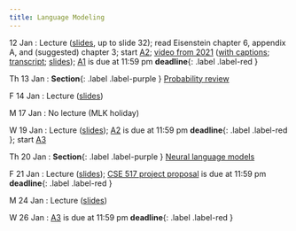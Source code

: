 ```yaml
---
title: Language Modeling
---
```


12 Jan
: Lecture  ([slides](../assets/slides/lm.pdf), up to slide 32); read Eisenstein chapter 6, appendix A, and (suggested) chapter 3;  start [A2](../assets/docs/A2.pdf); [video from 2021](https://drive.google.com/file/d/1cK43rSzH491oI9NIrLlDAeP8P2F7LXTJ/view?usp=sharing) ([with captions](https://drive.google.com/file/d/17_YfmZPma6AwwjA5wuUSVzJjL6Nblcf1/view?usp=sharing); [transcript](https://drive.google.com/file/d/1hweCGRWzlIYqvN1uINPICtZp46KpOY1s/view?usp=sharing); [slides](https://drive.google.com/file/d/15xk-qyd3DFBLBYlTBDegfuZJKElJxuk4/view?usp=sharing)); [A1](../assets/docs/A1.pdf) is due at 11:59 pm **deadline**{: .label .label-red }

Th 13 Jan
: **Section**{: .label .label-purple } [Probability review](#)

F 14 Jan
: Lecture ([slides](../assets/slides/lm.pdf))

M 17 Jan
  : No lecture (MLK holiday)

W 19 Jan
: Lecture ([slides](../assets/slides/lm.pdf)); [A2](../assets/docs/A2.pdf) is due at 11:59 pm **deadline**{: .label .label-red }; start [A3](../assets/docs/A3.pdf) 

Th 20 Jan
: **Section**{: .label .label-purple } [Neural language models](#)

F 21 Jan
: Lecture ([slides](../assets/slides/lm.pdf)); [CSE 517 project proposal](../assets/docs/project-517.pdf) is due at 11:59 pm  **deadline**{: .label .label-red }

M 24 Jan
: Lecture ([slides](../assets/slides/lm.pdf))

W 26 Jan
: [A3](../assets/docs/A3.pdf) is due at 11:59 pm **deadline**{: .label .label-red }
